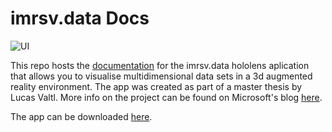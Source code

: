 #  imrsv.data Docs


![UI](https://github.com/lucasvaltl/imrsv.data-documentation/raw/master/TapToPlaceScreenshot.jpg?raw=true "UI")

This repo hosts the [documentation](https://github.com/lucasvaltl/imrsv.data-documentation/blob/master/Content.md) for the imrsv.data hololens aplication that allows you to visualise multidimensional data sets in a 3d augmented reality environment. The app was created as part of a master thesis by Lucas Valtl. More info on the project can be found on Microsoft's blog [here](https://techcommunity.microsoft.com/t5/educator-developer-blog/exploring-data-visualisation-in-mixed-reality-using-the/ba-p/379448). 

The app can be downloaded [here](https://www.microsoft.com/en-us/p/imrsvdata/9msxxfl8hj21).
